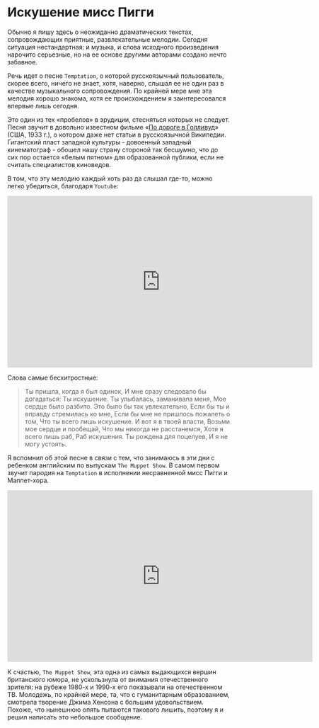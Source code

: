 # Искушение мисс Пигги

Обычно я пишу здесь о неожиданно драматических текстах, сопровождающих приятные, развлекательные мелодии. Сегодня ситуация нестандартная: и музыка, и слова исходного произведения нарочито серьезные, но на ее основе другими авторами создано нечто забавное. 

Речь идет о песне `Temptation`, о которой русскоязычный пользователь, скорее всего, ничего не знает, хотя, наверно,  слышал ее не один раз в качестве музыкального сопровождения. По крайней мере мне эта мелодия хорошо знакома, хотя ее происхождением я заинтересовался впервые лишь сегодня. 

Это один из тех «пробелов» в эрудиции, стесняться которых не следует. Песня звучит в довольно известном фильме «[По дороге в Голливуд](https://en.wikipedia.org/wiki/Going_Hollywood)» (США, 1933 г.), о котором даже нет статьи в русскоязычной Википедии. Гигантский пласт западной культуры - довоенный западный кинематограф - обошел нашу страну стороной так бесшумно, что до сих пор остается «белым пятном» для образованной публики, если не считать специалистов киноведов. 

В том, что эту мелодию каждый хоть раз да слышал где-то, можно легко убедиться, благодаря `Youtube`:

<iframe width="690" height="388" src="https://www.youtube.com/embed/N9cB1zYex4E" title="Bing Sings &quot;Temptation&quot;" frameborder="0" allow="accelerometer; autoplay; clipboard-write; encrypted-media; gyroscope; picture-in-picture; web-share" allowfullscreen></iframe>

Слова самые бесхитростные:

> Ты пришла, когда я был одинок,
И мне сразу следовало бы догадаться:
Ты искушение.
Ты улыбалась, заманивала меня,
Мое сердце было разбито.
Это было бы так увлекательно,
Если бы ты и вправду стремилась ко мне,
Если бы мне не пришлось пожалеть о том,
Что ты всего лишь искушение.
И вот я в твоей власти,
Возьми мое сердце и пообещай,
Что мы никогда не расстанемся,
Хотя я всего лишь раб,
Раб искушения.
Ты рождена для поцелуев,
И я не могу устоять.

Я вспомнил об этой песне в связи с тем, что занимаюсь в эти дни с ребенком английским по
выпускам `The Muppet Show`. В самом первом звучит пародия на `Temptation` в исполнении 
несравненной мисс Пигги и Маппет-хора.

<iframe width="690" height="388" src="https://www.youtube.com/embed/SnI2dMuiAv0" title="The Muppet Show: Kermit, Miss Piggy, The Muppet Glee Club - &quot;Temptation&quot;" frameborder="0" allow="accelerometer; autoplay; clipboard-write; encrypted-media; gyroscope; picture-in-picture; web-share" allowfullscreen></iframe>

К счастью, `The Muppet Show`, эта одна из самых выдающихся вершин британского юмора, не ускользнула от внимания отечественного зрителя: на рубеже 1980-х и 1990-х его показывали на отечественном ТВ. Молодежь, по крайней мере, та, что с гуманитарным образованием, смотрела творение Джима Хенсона с большим удовольствием. Похоже, что нынешнюю опять пытаются такового лишить, поэтому я и решил написать это небольшое сообщение.

